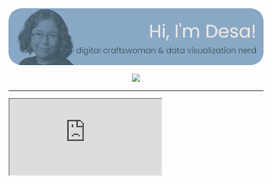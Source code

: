 <a href="https://desamaia.github.io/Portfolio/">
<div align="center"> <img src="https://github.com/DesaMaia/DesaMaia/blob/3393abc8e8f403e531b53f18a4b2e3b7cae898ee/header-updated.png"> </div>
</a>
<p align="center">
  <a href="https://desamaia.github.io/Portfolio/">
    <img src="https://readme-typing-svg.demolab.com/?font=Poppins&size=26&pause=1000&color=435762&center=true&vCenter=true&width=900&height=30&lines=data+visualization+consultant+based+in+Germany;clear+communication+of+data+insights;or+a+more+artistic+approach;stand-out+visuals+for+research+groups+and+data+driven+organisations">
  </a>
</p>

---

<iframe src="https://my.spline.design/untitled-35d6206c7000803c4a7915a2da451449/"></iframe>
